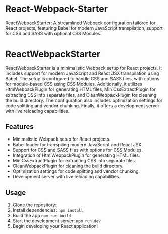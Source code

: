 # React-Webpack-Starter
ReactWebpackStarter: A streamlined Webpack configuration tailored for React projects, featuring Babel for modern JavaScript transpilation, support for CSS and SASS with optional CSS Modules.
# ReactWebpackStarter

ReactWebpackStarter is a minimalistic Webpack setup for React projects. It includes support for modern JavaScript and React JSX transpilation using Babel. The setup is configured to handle CSS and SASS files, with options for module-based CSS using CSS Modules. Additionally, it utilizes HtmlWebpackPlugin for generating HTML files, MiniCssExtractPlugin for extracting CSS into separate files, and CleanWebpackPlugin for cleaning the build directory. The configuration also includes optimization settings for code splitting and vendor chunking. Finally, it offers a development server with live reloading capabilities.

## Features

- Minimalistic Webpack setup for React projects.
- Babel loader for transpiling modern JavaScript and React JSX.
- Support for CSS and SASS files with options for CSS Modules.
- Integration of HtmlWebpackPlugin for generating HTML files.
- MiniCssExtractPlugin for extracting CSS into separate files.
- CleanWebpackPlugin for cleaning the build directory.
- Optimization settings for code splitting and vendor chunking.
- Development server with live reloading capabilities.

## Usage

1. Clone the repository: 
2. Install dependencies: `npm install`
3. Build the app `npm run build`
4. Start the development server: `npm run dev`
5. Begin developing your React application!



